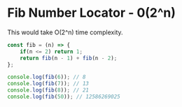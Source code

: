 # Fib Number Locator - 0(2^n)

This would take O(2^n) time complexity.

```javascript
const fib = (n) => {
    if(n <= 2) return 1;
    return fib(n - 1) + fib(n - 2);
};

console.log(fib(6)); // 8
console.log(fib(7)); // 13
console.log(fib(8)); // 21
console.log(fib(50)); // 12586269025
```
